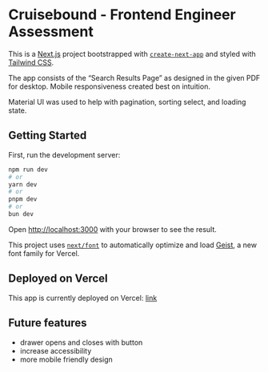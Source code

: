 # Cruisebound - Frontend Engineer Assessment 

This is a [Next.js](https://nextjs.org) project bootstrapped with [`create-next-app`](https://nextjs.org/docs/app/api-reference/cli/create-next-app) and styled with [Tailwind CSS](https://tailwindcss.com/docs).

The app consists of the “Search Results Page” as designed in the given PDF for desktop. Mobile responsiveness created best on intuition.

Material UI was used to help with pagination, sorting select, and loading state.

## Getting Started

First, run the development server:

```bash
npm run dev
# or
yarn dev
# or
pnpm dev
# or
bun dev
```

Open [http://localhost:3000](http://localhost:3000) with your browser to see the result.

This project uses [`next/font`](https://nextjs.org/docs/app/building-your-application/optimizing/fonts) to automatically optimize and load [Geist](https://vercel.com/font), a new font family for Vercel.


## Deployed on Vercel

This app is currently deployed on Vercel: [link](https://cruisebound-takehome.vercel.app/)


## Future features

- drawer opens and closes with button
- increase accessibility 
- more mobile friendly design